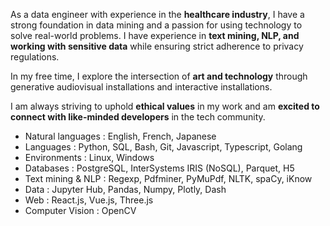 As a data engineer with experience in the **healthcare industry**, I have a strong foundation in data mining and a passion for using technology to solve real-world problems. I have experience in **text mining, NLP, and working with sensitive data** while ensuring strict adherence to privacy regulations.

In my free time, I explore the intersection of **art and technology** through generative audiovisual installations and interactive installations. 

I am always striving to uphold **ethical values** in my work and am **excited to connect with like-minded developers** in the tech community.

+ Natural languages : English, French, Japanese
+ Languages : Python, SQL, Bash, Git, Javascript, Typescript, Golang
+ Environments : Linux, Windows
+ Databases : PostgreSQL, InterSystems IRIS (NoSQL), Parquet, H5
+ Text mining & NLP : Regexp, Pdfminer, PyMuPdf, NLTK, spaCy, iKnow
+ Data : Jupyter Hub, Pandas, Numpy, Plotly, Dash
+ Web : React.js, Vue.js, Three.js
+ Computer Vision : OpenCV
